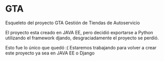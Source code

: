 # GTA
Esqueleto del proyecto GTA
Gestión de Tiendas de Autoservicio

El proyecto esta creado en JAVA EE, pero decidió exportarse a Python utilizando el framework djando, desgraciadamente el proyecto se perdió.

Esto fue lo único que quedó :( 
Estaremos trabajando para volver a crear este proyecto ya sea en JAVA EE o Django
